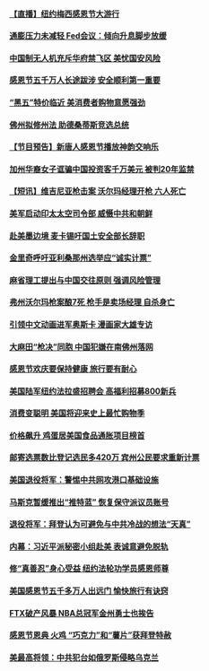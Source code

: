 #### [【直播】纽约梅西感恩节大游行](../pages/prog203/a103582512.md) 
#### [通膨压力未减轻 Fed会议：倾向升息脚步放缓](../pages/prog203/a103582291.md) 
#### [中国制无人机充斥华府禁飞区 美忧国安风险](../pages/prog203/a103582265.md) 
#### [感恩节五千万人长途跋涉 安全顺利第一重要](../pages/prog203/a103582213.md) 
#### [“黑五”特价临近 美消费者购物意愿强劲](../pages/prog203/a103582055.md) 
#### [佛州拟修州法 助德桑蒂斯竞选总统](../pages/prog203/a103582065.md) 
#### [【节目预告】新唐人感恩节播放神韵交响乐](../pages/prog203/a103577331.md) 
#### [加州华裔女子诓骗中国投资客千万美元 被判20年监禁](../pages/prog203/a103581946.md) 
#### [【短讯】维吉尼亚枪击案 沃尔玛经理开枪 六人死亡](../pages/prog203/a103581856.md) 
#### [美军启动印太太空司令部 威慑中共和朝鲜](../pages/prog203/a103581854.md) 
#### [赴美墨边境 麦卡锡吁国土安全部长辞职](../pages/prog203/a103581861.md) 
#### [金里奇呼吁亚利桑那州选举应“诚实计票”](../pages/prog203/a103581843.md) 
#### [麻省理工提出与中国交往原则 强调风险管理](../pages/prog203/a103581704.md) 
#### [弗州沃尔玛枪案酿7死 枪手是卖场经理 自杀身亡](../pages/prog203/a103581691.md) 
#### [引领中文动画进军奥斯卡 漫画家大雄专访](../pages/prog203/a103581541.md) 
#### [大麻田“枪决”同胞 中国犯嫌在南佛州落网](../pages/prog203/a103581449.md) 
#### [感恩节欢庆要保持健康 旅行要有耐心](../pages/prog203/a103581252.md) 
#### [美国陆军纽约法拉盛招聘会 高福利招募800新兵](../pages/prog203/a103581262.md) 
#### [消费变聪明 美国将迎来史上最忙购物季](../pages/prog203/a103581130.md) 
#### [价格飙升 鸡蛋居美国食品通胀项目榜首](../pages/prog203/a103580896.md) 
#### [邮寄选票数比登记选民多420万 宾州公民要求重新计票](../pages/prog203/a103580899.md) 
#### [美国退役将军：警惕中共网攻港口基础设施](../pages/prog203/a103580916.md) 
#### [马斯克暂缓推出“推特蓝” 恢复保守派议员账号](../pages/prog203/a103580891.md) 
#### [退役将军：拜登认为可避免与中共冷战的想法“天真”](../pages/prog203/a103580860.md) 
#### [内幕：习近平派秘密小组赴美 表诚意避免脱轨](../pages/prog203/a103580521.md) 
#### [修“真善忍”身心受益 纽约法轮功学员感恩师尊](../pages/prog203/a103580325.md) 
#### [美国感恩节五千多万人出远门 愉快旅行有诀窍](../pages/prog203/a103580337.md) 
#### [FTX破产风暴 NBA总冠军金州勇士也挨告](../pages/prog203/a103580272.md) 
#### [感恩节恩典 火鸡 “巧克力”和“薯片”获拜登特赦](../pages/prog203/a103580186.md) 
#### [美最高将领：中共犯台如俄罗斯侵略乌克兰](../pages/prog203/a103580046.md) 
